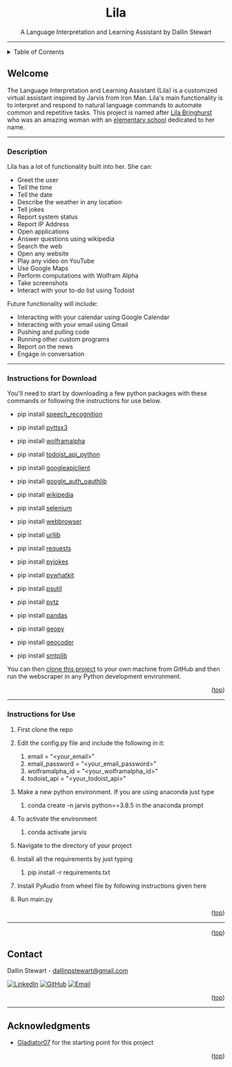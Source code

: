 <a name="readme-top"></a>

<div align="center">
    <h1 align="center">Lila</h1>
    <p align="center">
        A Language Interpretation and Learning Assistant by Dallin Stewart
    </p>
</div>

<hr>

<!-- TABLE OF CONTENTS -->
<details>
  <summary>Table of Contents</summary>
  <ol>
    <li><a href="#welcome">Welcome</a></li>
    <li><a href="#description">Description</a></li>
    <li><a href="#instructions">Instructions for Download</a></li>
    <li><a href="#use">Instructions for Use</a></li>
    <li><a href="#packages">Packages</a></li>
    <li><a href="#contact">Contact</a></li>
    <li><a href="#acknowledgements">Acknowledgements</a></li>
  </ol>
</details>

<!-- Welcome -->
## Welcome

The Language Interpretation and Learning Assistant (Lila) is a customized virtual assistant inspired by Jarvis from 
Iron Man. Lila's main functionality is to interpret and respond to natural language commands to automate common and 
repetitive tasks. This project is named after <a href="https://www.bergepappassmith.com/obits/lila-jean-bringhurst/">
Lila Bringhurst</a> who was an amazing woman with an <a href="https://bringhurst-fusd-ca.schoolloop.com/">
elementary school</a> dedicated to her name.

<hr>

### Description

Lila has a lot of functionality built into her. She can:
- Greet the user
- Tell the time
- Tell the date
- Describe the weather in any location
- Tell jokes
- Report system status
- Report IP Address
- Open applications
- Answer questions using wikipedia
- Search the web
- Open any website
- Play any video on YouTube
- Use Google Maps
- Perform computations with Wolfram Alpha
- Take screenshots
- Interact with your to-do list using Todoist

Future functionality will include:
- Interacting with your calendar using Google Calendar
- Interacting with your email using Gmail
- Pushing and pulling code
- Running other custom programs
- Report on the news
- Engage in conversation


<hr>

### Instructions for Download
You'll need to start by downloading a few python packages with these commands or following the
instructions for use below.
- pip install <a href=''>speech_recognition</a>
- pip install <a href=''>pyttsx3</a>


- pip install <a href=''>wolframalpha</a>
- pip install <a href=''>todoist_api_python</a>
- pip install <a href=''>googleapiclient</a>
- pip install <a href=''>google_auth_oauthlib</a>
- pip install <a href=''>wikipedia</a>


- pip install <a href=https://selenium-python.readthedocs.io/installation.html>selenium</a>
- pip install <a href=''>webbrowser</a>
- pip install <a href=''>urllib</a>
- pip install <a href=''>requests</a>
- pip install <a href=''>pyjokes</a>
- pip install <a href=''>pywhatkit</a>


- pip install <a href=''>psutil</a>
- pip install <a href=''>pytz</a>
- pip install <a href=https://pandas.pydata.org/docs/getting_started/install.html>pandas</a>
- pip install <a href=''>geopy</a>
- pip install <a href=''>geocoder</a>
- pip install <a href=''>smtplib</a>

You can then <a href=https://docs.github.com/en/repositories/creating-and-managing-repositories/cloning-a-repository>
clone this project</a> to your own machine from GitHub and then run the webscraper in any Python development environment.

<p align="right">(<a href="#readme-top">top</a>)</p>

<hr>

### Instructions for Use
1. First clone the repo
2. Edit the config.py file and include the following in it:

   1. email = "<your_email>"
   2. email_password = "<your_email_password>"
   3. wolframalpha_id = "<your_wolframalpha_id>"
   4. todoist_api = "<your_todoist_api>"
3. Make a new python environment. If you are using anaconda just type 
   1. conda create -n jarvis python==3.8.5  in the anaconda prompt
      
4. To activate the environment 
   1. conda activate jarvis
5. Navigate to the directory of your project
6. Install all the requirements by just typing
   1. pip install -r requirements.txt
         
7. Install PyAudio from wheel file by following instructions given here
8. Run main.py

<p align="right">(<a href="#readme-top">top</a>)</p>

<hr>

<p align="right">(<a href="#readme-top">top</a>)</p>


<!-- CONTACT -->
## Contact

Dallin Stewart - dallinpstewart@gmail.com

[![LinkedIn][linkedin-icon]][linkedin-url]
[![GitHub][github-icon]][github-url]
[![Email][email-icon]][email-url]

<p align="right">(<a href="#readme-top">top</a>)</p>

<hr>

<!-- ACKNOWLEDGMENTS -->
## Acknowledgments

* <a href='https://github.com/Gladiator07/JARVIS'>Gladiator07</a> for the starting point for this project

<p align="right">(<a href="#readme-top">top</a>)</p>


<!-- MARKDOWN LINKS & IMAGES for MACHINE LEARNING -->

[PyTorch-icon]: https://img.shields.io/badge/PyTorch-EE4C2C?style=for-the-badge&logo=pytorch&logoColor=white
[PyTorch-url]: https://pytorch.org/


<!-- MARKDOWN LINKS & IMAGES for CONTACT -->

[linkedIn-icon]: https://img.shields.io/badge/LinkedIn-0077B5?style=for-the-badge&logo=linkedin&logoColor=white
[linkedIn-url]: https://www.linkedin.com/in/dallinstewart/

[github-icon]: https://img.shields.io/badge/GitHub-100000?style=for-the-badge&logo=github&logoColor=white
[github-url]: https://github.com/binDebug3

[Email-icon]: https://img.shields.io/badge/Email-D14836?style=for-the-badge&logo=gmail&logoColor=white
[Email-url]: mailto:dallinpstewart@gmail.com